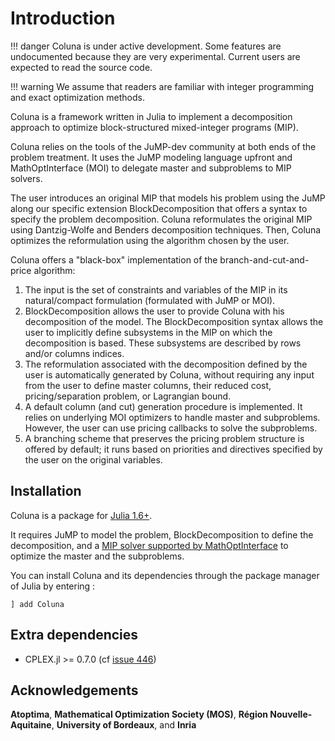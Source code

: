 # Introduction

!!! danger
    Coluna is under active development.
    Some features are undocumented because they are very experimental.
    Current users are expected to read the source code.

!!! warning
    We assume that readers are familiar with integer programming and exact optimization methods.


Coluna is a framework written in Julia to implement a decomposition approach to optimize 
block-structured mixed-integer programs (MIP). 

Coluna relies on the tools of the JuMP-dev community at both ends of the problem treatment.
It uses the JuMP modeling language upfront and MathOptInterface (MOI) to delegate master 
and subproblems to MIP solvers. 

The user introduces an original MIP that models his problem using the JuMP along our specific 
extension BlockDecomposition that offers a syntax to specify the problem decomposition. 
Coluna reformulates the original MIP using Dantzig-Wolfe and Benders decomposition 
techniques. 
Then, Coluna optimizes the reformulation using the algorithm chosen by the user.

Coluna offers a "black-box" implementation of the branch-and-cut-and-price algorithm:

1. The input is the set of constraints and variables of the MIP in its natural/compact formulation (formulated with JuMP or MOI). 
2. BlockDecomposition allows the user to provide Coluna with his decomposition of the model. 
    The BlockDecomposition syntax allows the user to implicitly define subsystems in the MIP on which the decomposition is based. 
    These subsystems are described by rows and/or columns indices.
3. The reformulation associated with the decomposition defined by the user is automatically generated by Coluna,
    without requiring any input from the user to define master columns, their reduced cost, pricing/separation problem, or Lagrangian bound.
4. A default column (and cut) generation procedure is implemented.
    It relies on underlying MOI optimizers to handle master and subproblems. 
    However, the user can use pricing callbacks to solve the subproblems.
5. A branching scheme that preserves the pricing problem structure is offered by default; 
    it runs based on priorities and directives specified by the user on the original variables.


## Installation

Coluna is a package for [Julia 1.6+](https://docs.julialang.org/en/v1/manual/documentation/index.html).

It requires JuMP to model the problem, BlockDecomposition to define the decomposition,
and a [MIP solver supported by MathOptInterface](https://jump.dev/JuMP.jl/stable/installation/#Getting-Solvers-1) to optimize the master and the subproblems.

You can install Coluna and its dependencies through the package manager of Julia by entering :

```
] add Coluna
```

## Extra dependencies

- CPLEX.jl >= 0.7.0 (cf [issue 446](https://github.com/atoptima/Coluna.jl/issues/446))

## Acknowledgements

**Atoptima**, **Mathematical Optimization Society (MOS)**, **Région Nouvelle-Aquitaine**, **University of Bordeaux**, and **Inria**


